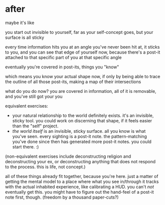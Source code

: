 # after

maybe it's like

you start out invisible to yourself, far as your self-concept goes, but your surface is all sticky

every time information hits you at an angle you've never been hit at, it sticks to you, and you can see that edge of yourself now, because there's a post-it attached to that specific part of you at that specific angle

eventually you're covered in post-its, things you "know"

which means you know your actual shape now, if only by being able to trace the outline of all those post-its, making a map of their intersections

what do you do now? you are covered in information, all of it is removable, and you've still got your you

equivalent exercises:

* your natural relationship to the world definitely exists. it's an invisible, sticky tool. you could work on discerning that shape, if it feels easier than the "self" project.
* _the world itself_ is an invisible, sticky surface. all you know is what you've seen. every sighting is a post-it note. the pattern-matching you've done since then has generated more post-it notes. you could start there. :)

(non-equivalent exercises include deconstructing religion and deconstructing your ex, or deconstructing anything that does not respond to the process. this is life, not concept.)

all of these things already fit together, because you're here. just a matter of getting the mental model to a place where what you see in/through it tracks with the actual inhabited experience, like calibrating a HUD. you can't _not_ eventually get this. you might have to figure out the hand-feel of a post-it note first, though. (freedom by a thousand paper-cuts?)
